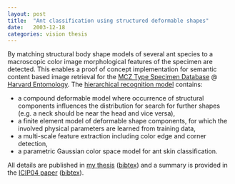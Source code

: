 ```yaml
---
layout: post
title:  "Ant classification using structured deformable shapes"
date:   2003-12-18
categories: vision thesis
---
```

By matching structural body shape models of several ant species to a macroscopic color image morphological features of the specimen are detected. This enables a proof of concept implementation for semantic content based image retrieval for the <a href="http://mcz-28168.oeb.harvard.edu/mcztypedb.htm">MCZ Type Specimen Database</a> @ <a href="http://www.mcz.harvard.edu/Departments/Entomology/index.html">Harvard Entomology</a>.
The <a href="https://web.archive.org/web/20131011095622/http://www.cs.sfu.ca/~sbergner/personal/images/sdm-framework.jpg">hierarchical recognition model</a> contains:
<ul>
<li> a compound deformable model where occurrence of structural components influences the distribution for search for further shapes (e.g. a neck should be near the head and vice versa),</li>
<li> a finite element model of deformable shape components, for which the involved physical parameters are learned from training data,</li>
<li> a multi-scale feature extraction including color edge and corner detection,</li>
<li> a parametric Gaussian color space model for ant skin classification.</li>
</ul>
All details are published in <a href="http://wwwisg.cs.uni-magdeburg.de/bv/files/pdf/thesis_bergner03.pdf">my thesis</a> (<a href="https://web.archive.org/web/20131011095622/http://www.cs.sfu.ca/~sbergner/personal/mybib.html#dsmthesis">bibtex</a>) and a summary is provided in the <a href="https://web.archive.org/web/20131011095622/http://www.cs.sfu.ca/~sbergner/personal/pub/dsmpaper-icip04.pdf">ICIP04 paper</a> (<a href="https://web.archive.org/web/20131011095622/http://www.cs.sfu.ca/~sbergner/personal/mybib.html#dsmicip">bibtex</a>).
